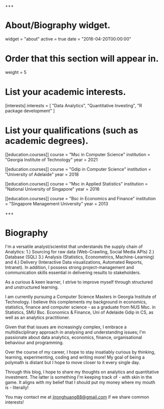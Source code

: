 +++
# About/Biography widget.
widget = "about"
active = true
date = "2016-04-20T00:00:00"

# Order that this section will appear in.
weight = 5

# List your academic interests.
[interests]
  interests = [
    "Data Analytics",
    "Quantitative Investing",
    "R package development"
  ]

# List your qualifications (such as academic degrees).
[[education.courses]]
  course = "Msc in Computer Science"
  institution = "Georgia Institute of Technology"
  year = 2021
  
[[education.courses]]
  course = "Gdip in Computer Science"
  institution = "University of Adelaide"
  year = 2018

[[education.courses]]
  course = "Msc in Applied Statistics"
  institution = "National University of Singapore"
  year = 2016
  
[[education.courses]]
  course = "Bsc in Economics and Finance"
  institution = "Singapore Management University"
  year = 2013
  
+++

# Biography

I'm a versatile analyst/scientist that understands the supply chain of Analytics: 1.) Sourcing for raw data (Web-Crawling, Social Media APIs) 2.) Database (SQL) 3.) Analysis (Statistics, Econometrics, Machine-Learning) and 4.) Delivery (Interactive Data visualizations, Automated Reports, Intranet). In addition, I possess strong project-management and communication skills essential in delivering results to stakeholders. 

As a curious & keen learner, I strive to improve myself through structured and unstructured learning. 

I am currently pursuing a Computer Science Masters in Georgia Institute of Technology. I believe this complements my background in economics, statistics, finance and computer science - as a graduate from NUS Msc. in Statistics, SMU Bsc. Economics & Finance, Uni of Adelaide Gdip in CS, as well as an analytics practitioner. 

Given that that issues are increasingly complex, I embrace a multidisciplinary approach in analysing and understanding issues; I'm passionate about data analytics, economics, finance, organisational behaviour and programming.

Over the course of my career, I hope to stay insatiably curious by thinking, learning, experimenting, coding and writing more! My goal of being a polymath is distant but I hope to move closer to it every single day. 

Through this blog, I hope to share my thoughts on analytics and quantitative investment. The latter is something I'm keeping track of - with skin in the game. It aligns with my belief that I should put my money where my mouth is - literally!

You may contact me at jironghuang88@gmail.com if we share common interests!

